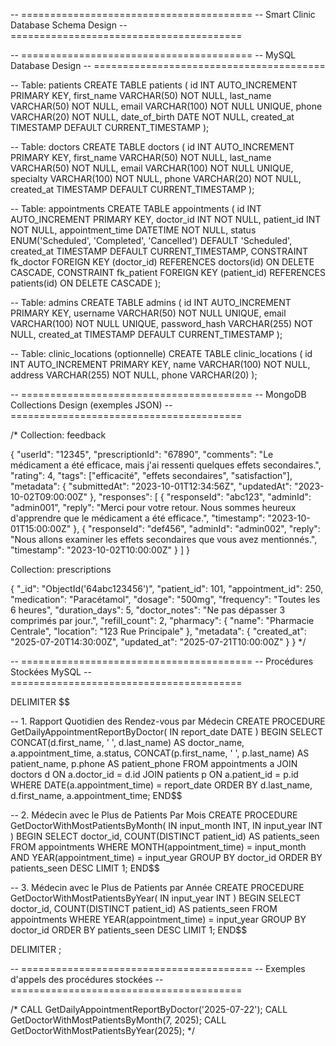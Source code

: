 -- ========================================
-- Smart Clinic Database Schema Design
-- ========================================

-- ========================================
-- MySQL Database Design
-- ========================================

-- Table: patients
CREATE TABLE patients (
    id INT AUTO_INCREMENT PRIMARY KEY,
    first_name VARCHAR(50) NOT NULL,
    last_name VARCHAR(50) NOT NULL,
    email VARCHAR(100) NOT NULL UNIQUE,
    phone VARCHAR(20) NOT NULL,
    date_of_birth DATE NOT NULL,
    created_at TIMESTAMP DEFAULT CURRENT_TIMESTAMP
);

-- Table: doctors
CREATE TABLE doctors (
    id INT AUTO_INCREMENT PRIMARY KEY,
    first_name VARCHAR(50) NOT NULL,
    last_name VARCHAR(50) NOT NULL,
    email VARCHAR(100) NOT NULL UNIQUE,
    specialty VARCHAR(100) NOT NULL,
    phone VARCHAR(20) NOT NULL,
    created_at TIMESTAMP DEFAULT CURRENT_TIMESTAMP
);

-- Table: appointments
CREATE TABLE appointments (
    id INT AUTO_INCREMENT PRIMARY KEY,
    doctor_id INT NOT NULL,
    patient_id INT NOT NULL,
    appointment_time DATETIME NOT NULL,
    status ENUM('Scheduled', 'Completed', 'Cancelled') DEFAULT 'Scheduled',
    created_at TIMESTAMP DEFAULT CURRENT_TIMESTAMP,
    CONSTRAINT fk_doctor FOREIGN KEY (doctor_id) REFERENCES doctors(id) ON DELETE CASCADE,
    CONSTRAINT fk_patient FOREIGN KEY (patient_id) REFERENCES patients(id) ON DELETE CASCADE
);

-- Table: admins
CREATE TABLE admins (
    id INT AUTO_INCREMENT PRIMARY KEY,
    username VARCHAR(50) NOT NULL UNIQUE,
    email VARCHAR(100) NOT NULL UNIQUE,
    password_hash VARCHAR(255) NOT NULL,
    created_at TIMESTAMP DEFAULT CURRENT_TIMESTAMP
);

-- Table: clinic_locations (optionnelle)
CREATE TABLE clinic_locations (
    id INT AUTO_INCREMENT PRIMARY KEY,
    name VARCHAR(100) NOT NULL,
    address VARCHAR(255) NOT NULL,
    phone VARCHAR(20)
);

-- ========================================
-- MongoDB Collections Design (exemples JSON)
-- ========================================

/*
Collection: feedback

{
  "userId": "12345",
  "prescriptionId": "67890",
  "comments": "Le médicament a été efficace, mais j'ai ressenti quelques effets secondaires.",
  "rating": 4,
  "tags": ["efficacité", "effets secondaires", "satisfaction"],
  "metadata": {
    "submittedAt": "2023-10-01T12:34:56Z",
    "updatedAt": "2023-10-02T09:00:00Z"
  },
  "responses": [
    {
      "responseId": "abc123",
      "adminId": "admin001",
      "reply": "Merci pour votre retour. Nous sommes heureux d'apprendre que le médicament a été efficace.",
      "timestamp": "2023-10-01T15:00:00Z"
    },
    {
      "responseId": "def456",
      "adminId": "admin002",
      "reply": "Nous allons examiner les effets secondaires que vous avez mentionnés.",
      "timestamp": "2023-10-02T10:00:00Z"
    }
  ]
}

Collection: prescriptions

{
  "_id": "ObjectId('64abc123456')",
  "patient_id": 101,
  "appointment_id": 250,
  "medication": "Paracétamol",
  "dosage": "500mg",
  "frequency": "Toutes les 6 heures",
  "duration_days": 5,
  "doctor_notes": "Ne pas dépasser 3 comprimés par jour.",
  "refill_count": 2,
  "pharmacy": {
    "name": "Pharmacie Centrale",
    "location": "123 Rue Principale"
  },
  "metadata": {
    "created_at": "2025-07-20T14:30:00Z",
    "updated_at": "2025-07-21T10:00:00Z"
  }
}
*/

-- ========================================
-- Procédures Stockées MySQL
-- ========================================

DELIMITER $$

-- 1. Rapport Quotidien des Rendez-vous par Médecin
CREATE PROCEDURE GetDailyAppointmentReportByDoctor(
    IN report_date DATE
)
BEGIN
    SELECT 
        CONCAT(d.first_name, ' ', d.last_name) AS doctor_name,
        a.appointment_time,
        a.status,
        CONCAT(p.first_name, ' ', p.last_name) AS patient_name,
        p.phone AS patient_phone
    FROM 
        appointments a
    JOIN 
        doctors d ON a.doctor_id = d.id
    JOIN 
        patients p ON a.patient_id = p.id
    WHERE 
        DATE(a.appointment_time) = report_date
    ORDER BY 
        d.last_name, d.first_name, a.appointment_time;
END$$

-- 2. Médecin avec le Plus de Patients Par Mois
CREATE PROCEDURE GetDoctorWithMostPatientsByMonth(
    IN input_month INT, 
    IN input_year INT
)
BEGIN
    SELECT
        doctor_id, 
        COUNT(DISTINCT patient_id) AS patients_seen
    FROM
        appointments
    WHERE
        MONTH(appointment_time) = input_month 
        AND YEAR(appointment_time) = input_year
    GROUP BY
        doctor_id
    ORDER BY
        patients_seen DESC
    LIMIT 1;
END$$

-- 3. Médecin avec le Plus de Patients par Année
CREATE PROCEDURE GetDoctorWithMostPatientsByYear(
    IN input_year INT
)
BEGIN
    SELECT
        doctor_id, 
        COUNT(DISTINCT patient_id) AS patients_seen
    FROM
        appointments
    WHERE
        YEAR(appointment_time) = input_year
    GROUP BY
        doctor_id
    ORDER BY
        patients_seen DESC
    LIMIT 1;
END$$

DELIMITER ;

-- ========================================
-- Exemples d'appels des procédures stockées
-- ========================================

/*
CALL GetDailyAppointmentReportByDoctor('2025-07-22');
CALL GetDoctorWithMostPatientsByMonth(7, 2025);
CALL GetDoctorWithMostPatientsByYear(2025);
*/

